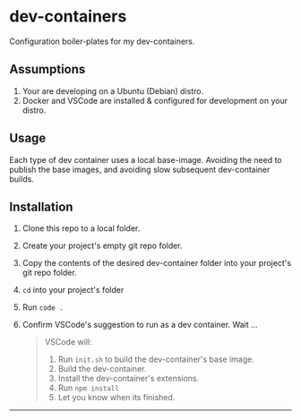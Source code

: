 # dev-containers

Configuration boiler-plates for my dev-containers.

## Assumptions

1. Your are developing on a Ubuntu (Debian) distro.
2. Docker and VSCode are installed & configured for development on your distro.

## Usage

Each type of dev container uses a local base-image. Avoiding the need to publish the base images, and avoiding slow subsequent dev-container builds.

## Installation

1. Clone this repo to a local folder.
2. Create your project's empty git repo folder.
3. Copy the contents of the desired dev-container folder into your project's git repo folder.
4. `cd` into your project's folder
5. Run `code .`
6. Confirm VSCode's suggestion to run as a dev container. Wait ...

    >VSCode will:
    >1. Run `init.sh` to build the dev-container's base image.
    >2. Build the dev-container.
    >3. Install the dev-container's extensions.
    >4. Run `npm install`
    >5. Let you know when its finished.

----
